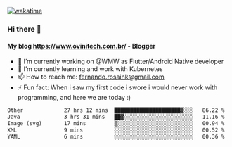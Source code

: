 [![wakatime](https://wakatime.com/badge/user/d5892087-17e6-46ab-8384-91a71a9b88d8.svg)](https://wakatime.com/@d5892087-17e6-46ab-8384-91a71a9b88d8)
### Hi there 👋

#### My blog https://www.ovinitech.com.br/ - Blogger

- 🔭 I’m currently working on @WMW as Flutter/Android Native developer
- 🌱 I’m currently learning and work with Kubernetes
- 📫 How to reach me: fernando.rosaink@gmail.com 
- ⚡ Fun fact: When i saw my first code i swore i would never work with programming, and here we are today :)

<!--START_SECTION:waka-->

```txt
Other             27 hrs 12 mins  █████████████████████▓░░░   86.22 %
Java              3 hrs 31 mins   ██▓░░░░░░░░░░░░░░░░░░░░░░   11.16 %
Image (svg)       17 mins         ▒░░░░░░░░░░░░░░░░░░░░░░░░   00.94 %
XML               9 mins          ░░░░░░░░░░░░░░░░░░░░░░░░░   00.52 %
YAML              6 mins          ░░░░░░░░░░░░░░░░░░░░░░░░░   00.36 %
```

<!--END_SECTION:waka-->
